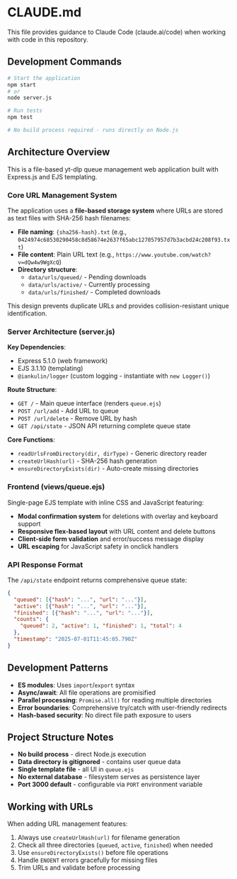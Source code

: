# CLAUDE.md

This file provides guidance to Claude Code (claude.ai/code) when working with code in this repository.

## Development Commands

```bash
# Start the application
npm start
# or
node server.js

# Run tests
npm test

# No build process required - runs directly on Node.js
```

## Architecture Overview

This is a file-based yt-dlp queue management web application built with Express.js and EJS templating.

### Core URL Management System

The application uses a **file-based storage system** where URLs are stored as text files with SHA-256 hash filenames:

- **File naming**: `{sha256-hash}.txt` (e.g., `0424974c68530290458c8d58674e2637f65abc127057957d7b3acbd24c208f93.txt`)
- **File content**: Plain URL text (e.g., `https://www.youtube.com/watch?v=dQw4w9WgXcQ`)
- **Directory structure**:
  - `data/urls/queued/` - Pending downloads
  - `data/urls/active/` - Currently processing 
  - `data/urls/finished/` - Completed downloads

This design prevents duplicate URLs and provides collision-resistant unique identification.

### Server Architecture (server.js)

**Key Dependencies**: 
- Express 5.1.0 (web framework)
- EJS 3.1.10 (templating)
- `@iankulin/logger` (custom logging - instantiate with `new Logger()`)

**Route Structure**:
- `GET /` - Main queue interface (renders `queue.ejs`)
- `POST /url/add` - Add URL to queue
- `POST /url/delete` - Remove URL by hash
- `GET /api/state` - JSON API returning complete queue state

**Core Functions**:
- `readUrlsFromDirectory(dir, dirType)` - Generic directory reader
- `createUrlHash(url)` - SHA-256 hash generation
- `ensureDirectoryExists(dir)` - Auto-create missing directories

### Frontend (views/queue.ejs)

Single-page EJS template with inline CSS and JavaScript featuring:
- **Modal confirmation system** for deletions with overlay and keyboard support
- **Responsive flex-based layout** with URL content and delete buttons
- **Client-side form validation** and error/success message display
- **URL escaping** for JavaScript safety in onclick handlers

### API Response Format

The `/api/state` endpoint returns comprehensive queue state:

```json
{
  "queued": [{"hash": "...", "url": "..."}],
  "active": [{"hash": "...", "url": "..."}],
  "finished": [{"hash": "...", "url": "..."}],
  "counts": {
    "queued": 2, "active": 1, "finished": 1, "total": 4
  },
  "timestamp": "2025-07-01T11:45:05.790Z"
}
```

## Development Patterns

- **ES modules**: Uses `import`/`export` syntax
- **Async/await**: All file operations are promisified
- **Parallel processing**: `Promise.all()` for reading multiple directories
- **Error boundaries**: Comprehensive try/catch with user-friendly redirects
- **Hash-based security**: No direct file path exposure to users

## Project Structure Notes

- **No build process** - direct Node.js execution
- **Data directory is gitignored** - contains user queue data
- **Single template file** - all UI in `queue.ejs`
- **No external database** - filesystem serves as persistence layer
- **Port 3000 default** - configurable via `PORT` environment variable

## Working with URLs

When adding URL management features:
1. Always use `createUrlHash(url)` for filename generation
2. Check all three directories (`queued`, `active`, `finished`) when needed
3. Use `ensureDirectoryExists()` before file operations
4. Handle `ENOENT` errors gracefully for missing files
5. Trim URLs and validate before processing
